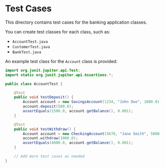 # Test Cases

This directory contains test cases for the banking application classes.

You can create test classes for each class, such as:

- `AccountTest.java`
- `CustomerTest.java`
- `BankTest.java`

An example test class for the `Account` class is provided:

```java
import org.junit.jupiter.api.Test;
import static org.junit.jupiter.api.Assertions.*;

public class AccountTest {

    @Test
    public void testDeposit() {
        Account account = new SavingsAccount(1234, "John Doe", 1000.0);
        account.deposit(500.0);
        assertEquals(1500.0, account.getBalance(), 0.001);
    }

    @Test
    public void testWithdraw() {
        Account account = new CheckingAccount(5678, "Jane Smith", 5000.0);
        account.withdraw(1000.0);
        assertEquals(4000.0, account.getBalance(), 0.001);
    }

    // Add more test cases as needed
}